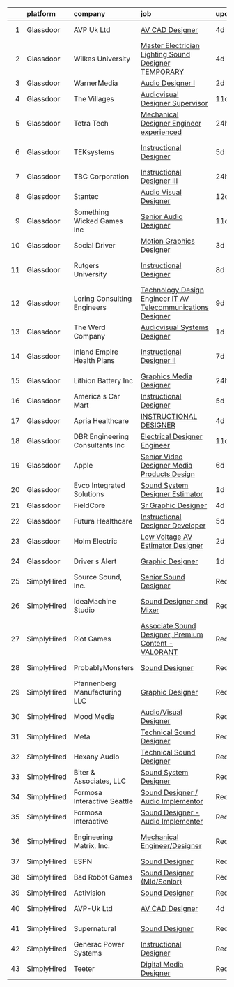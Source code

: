 

|    | platform    | company                          | job                                                                                                                                                                                                                                                                                                                                                                                                                                                                                                                                                                                                                                                                                                                                                                                                                                                                                                                                                                                                                                                                                                                                                                                                                                                                                                      | update_time   | location               |
|---:|:------------|:---------------------------------|:---------------------------------------------------------------------------------------------------------------------------------------------------------------------------------------------------------------------------------------------------------------------------------------------------------------------------------------------------------------------------------------------------------------------------------------------------------------------------------------------------------------------------------------------------------------------------------------------------------------------------------------------------------------------------------------------------------------------------------------------------------------------------------------------------------------------------------------------------------------------------------------------------------------------------------------------------------------------------------------------------------------------------------------------------------------------------------------------------------------------------------------------------------------------------------------------------------------------------------------------------------------------------------------------------------|:--------------|:-----------------------|
|  1 | Glassdoor   | AVP Uk Ltd                       | [AV CAD Designer](https://www.glassdoor.com/partner/jobListing.htm?pos=103&ao=1110586&s=58&guid=00000183a6fb9abc9e6e64bccabb8194&src=GD_JOB_AD&t=SR&vt=w&ea=1&cs=1_456d7387&cb=1664953850829&jobListingId=1008173007558&cpc=334ABAF5D42DC775&jrtk=3-0-1gejfn6msim8t801-1gejfn6neg4e1800-5f97c9f94f7f4db1--6NYlbfkN0BRv-Wc929RsrsSUem9Y6h8brrWFQ-iaB-Blp-pMy6VrcEQM6O4vSQyo6wkqqGAILjsuU26OlTajwT8Zt-5yn63Kw6kQNOSGHeIAokNRr4bfoaFrrQfjfDuOxhus2QZ46X2m62Ke2DWo9CUuYb13fZMUV9l_ooMnB6KtAGSrkNqa0sMG3HIp89Mw6Wzg26r_einB3wvPs8m43kh0x0S71W4L-FAn7DXdk8GnMOG1yYNxT0LuqhhLtj5j6GEZPO6bUj6JTZj94CWLEa0RwxhM7E3wF-hbgyGCHdYpeZqpnfCUJCI-BFg2GcTbfqxSVFVfTnuZXpSkMr7XPSmrBWFkZU3iJwglhJAaxwUPUFlpxfaRXAV0n4y63o6PcvKKzQPRanQtAKNd8f0Ibz62h1dt9su-WEX7H1rFSnQCLsoEAeA6iMFhIGpwgnatoR8N7wKocE7dIEQcLtcDzRHQX-j7O6CD-dqW9MKTGVfhW4eGfTFiLW5ztiuTdLVJQvRAelDmbA%3D)                                                                                                                                                                                                                                                                                                                                                                                                                                                 | 4d            | New York, NY           |
|  2 | Glassdoor   | Wilkes University                | [Master Electrician Lighting   Sound Designer  TEMPORARY ](https://www.glassdoor.com/partner/jobListing.htm?pos=117&ao=1136043&s=58&guid=00000183a6fb9abc9e6e64bccabb8194&src=GD_JOB_AD&t=SR&vt=w&ea=1&cs=1_60d1aa70&cb=1664953850830&jobListingId=1008173555749&jrtk=3-0-1gejfn6msim8t801-1gejfn6neg4e1800-3e6bc55f25dd0146-)                                                                                                                                                                                                                                                                                                                                                                                                                                                                                                                                                                                                                                                                                                                                                                                                                                                                                                                                                                           | 4d            | Wilkes-Barre, PA       |
|  3 | Glassdoor   | WarnerMedia                      | [Audio Designer I](https://www.glassdoor.com/partner/jobListing.htm?pos=114&ao=1136043&s=58&guid=00000183a6fb9abc9e6e64bccabb8194&src=GD_JOB_AD&t=SR&vt=w&cs=1_20937ef8&cb=1664953850830&jobListingId=1008177697635&jrtk=3-0-1gejfn6msim8t801-1gejfn6neg4e1800-f2232c61ccf7cdb3-)                                                                                                                                                                                                                                                                                                                                                                                                                                                                                                                                                                                                                                                                                                                                                                                                                                                                                                                                                                                                                        | 2d            | Atlanta, GA            |
|  4 | Glassdoor   | The Villages                     | [Audiovisual Designer   Supervisor](https://www.glassdoor.com/partner/jobListing.htm?pos=120&ao=1136043&s=58&guid=00000183a6fb9abc9e6e64bccabb8194&src=GD_JOB_AD&t=SR&vt=w&ea=1&cs=1_dbba76c0&cb=1664953850830&jobListingId=1008158996138&jrtk=3-0-1gejfn6msim8t801-1gejfn6neg4e1800-e47d08ead2132769-)                                                                                                                                                                                                                                                                                                                                                                                                                                                                                                                                                                                                                                                                                                                                                                                                                                                                                                                                                                                                  | 11d           | The Villages, FL       |
|  5 | Glassdoor   | Tetra Tech                       | [Mechanical Designer Engineer  experienced ](https://www.glassdoor.com/partner/jobListing.htm?pos=121&ao=1136043&s=58&guid=00000183a6fb9abc9e6e64bccabb8194&src=GD_JOB_AD&t=SR&vt=w&cs=1_d0ecdd9c&cb=1664953850832&jobListingId=1008184354949&jrtk=3-0-1gejfn6msim8t801-1gejfn6neg4e1800-b132653794b914dd-)                                                                                                                                                                                                                                                                                                                                                                                                                                                                                                                                                                                                                                                                                                                                                                                                                                                                                                                                                                                              | 24h           | New York, NY           |
|  6 | Glassdoor   | TEKsystems                       | [Instructional Designer](https://www.glassdoor.com/partner/jobListing.htm?pos=105&ao=1110586&s=58&guid=00000183a6fb9abc9e6e64bccabb8194&src=GD_JOB_AD&t=SR&vt=w&cs=1_32a8f04f&cb=1664953850829&jobListingId=1008172766140&cpc=3BA4CE39D5B5DEF5&jrtk=3-0-1gejfn6msim8t801-1gejfn6neg4e1800-a02e66c716623617--6NYlbfkN0AuKz8EBO1xHDEL7V2YF9xF3dC_I9B9i-Zw2Jh8clPMK3KTieKealHQMRxLfyLBLKJ4QXP66uOfd9-pRRiDvpsY81UOCqR0zCk3Wn3kuz8w3j3H9sTjD_dKcAoI4JZzdCbTGN1cwaRUY7cLljn37vTz7id7X85oTkbm9-wwW6QW6KBI0UKfIHaLoHf-C5u8J-ekLa_8rm74WFZ3DVpHXhhr2lsfIzKkSlW9S67wNHLmwY5Sd_X9XC9fXZjQu2NtxBc2f6p4MKIKSG2Y6lDDFij4ACtjxjJVYcy4t_L1bJuOEYZ28cd_XvjTqwVP3xroZq9Mz3wcUykxcMOm2waYvLgjiY6NpEMg9ydN3ZU7w4uP6US8j7ryAILyLOddaEY4PiG7R0p92BtYAOKAh2y85eg984Oig8lyoI0zkaZhTxWgQGE6QuCUT27yXkUsDBnkZejpV32mKmilvlxg1xv-6Ky3JNWXIQhGpf5LRW-y56YjjsDVttRw7biSCkIepYnMnw90qkLM6l7I0uzQJCOdbS-9bRAZl-H6oo0N8crLi1rR0itGjZru9h0e5_HTriEvTRCOf7CIsTBj45XzTAxrB4RzsyLhYOXYdJ6lDySo2tB1VjbGsIBnlgoOEChTUSvESelzyZRgUFMjT42oIe5XUuQp2wzzn08QaaDzzzjU7wO16Q_IIEEwmv-Q1sTJVeGEJ_NqbmkKx7l5GqYj0AFUo2OJuO4O_S-Bl66G42giZwoZLm_EA1GHis8fo-02DWqnoNeJAoRqqMVLNS3v4VmuS8GG5x1gYKYcdZ1gp2sGpsdmpgs4849bKbO73utw6a225JxqpDfcanH6twRgz1LcSKrA63f_Kt96Mx8fmlNGUJ8ClaoicaFtvHp7QvZvIMEl9fXI9A6kNyKachK9bHuMYh8wwfrXtWHR52BSQMeFY6YrJw%3D%3D) | 5d            | San Francisco, CA      |
|  7 | Glassdoor   | TBC Corporation                  | [Instructional Designer III](https://www.glassdoor.com/partner/jobListing.htm?pos=122&ao=1136043&s=58&guid=00000183a6fb9abc9e6e64bccabb8194&src=GD_JOB_AD&t=SR&vt=w&cs=1_636064a8&cb=1664953850833&jobListingId=1008184066688&jrtk=3-0-1gejfn6msim8t801-1gejfn6neg4e1800-85850593605dd3d1-)                                                                                                                                                                                                                                                                                                                                                                                                                                                                                                                                                                                                                                                                                                                                                                                                                                                                                                                                                                                                              | 24h           | Palm Beach Gardens, FL |
|  8 | Glassdoor   | Stantec                          | [Audio Visual Designer](https://www.glassdoor.com/partner/jobListing.htm?pos=123&ao=1136043&s=58&guid=00000183a6fb9abc9e6e64bccabb8194&src=GD_JOB_AD&t=SR&vt=w&cs=1_00183a7e&cb=1664953850833&jobListingId=1008157688889&jrtk=3-0-1gejfn6msim8t801-1gejfn6neg4e1800-1b74158e07fa3832-)                                                                                                                                                                                                                                                                                                                                                                                                                                                                                                                                                                                                                                                                                                                                                                                                                                                                                                                                                                                                                   | 12d           | Seattle, WA            |
|  9 | Glassdoor   | Something Wicked Games Inc       | [Senior Audio Designer](https://www.glassdoor.com/partner/jobListing.htm?pos=112&ao=1136043&s=58&guid=00000183a6fb9abc9e6e64bccabb8194&src=GD_JOB_AD&t=SR&vt=w&ea=1&cs=1_04eaab41&cb=1664953850829&jobListingId=1008158660181&jrtk=3-0-1gejfn6msim8t801-1gejfn6neg4e1800-0e33420d3915cea8-)                                                                                                                                                                                                                                                                                                                                                                                                                                                                                                                                                                                                                                                                                                                                                                                                                                                                                                                                                                                                              | 11d           | Remote                 |
| 10 | Glassdoor   | Social Driver                    | [Motion Graphics Designer](https://www.glassdoor.com/partner/jobListing.htm?pos=113&ao=1136043&s=58&guid=00000183a6fb9abc9e6e64bccabb8194&src=GD_JOB_AD&t=SR&vt=w&ea=1&cs=1_a692a3e9&cb=1664953850830&jobListingId=1008176424103&jrtk=3-0-1gejfn6msim8t801-1gejfn6neg4e1800-efeb8cbc316429ff-)                                                                                                                                                                                                                                                                                                                                                                                                                                                                                                                                                                                                                                                                                                                                                                                                                                                                                                                                                                                                           | 3d            | New York, NY           |
| 11 | Glassdoor   | Rutgers University               | [Instructional Designer](https://www.glassdoor.com/partner/jobListing.htm?pos=116&ao=1136043&s=58&guid=00000183a6fb9abc9e6e64bccabb8194&src=GD_JOB_AD&t=SR&vt=w&cs=1_67d19bfc&cb=1664953850830&jobListingId=1008163319663&jrtk=3-0-1gejfn6msim8t801-1gejfn6neg4e1800-64922a652482c375-)                                                                                                                                                                                                                                                                                                                                                                                                                                                                                                                                                                                                                                                                                                                                                                                                                                                                                                                                                                                                                  | 8d            | New Brunswick, NJ      |
| 12 | Glassdoor   | Loring Consulting Engineers      | [Technology Design Engineer  IT AV Telecommunications Designer ](https://www.glassdoor.com/partner/jobListing.htm?pos=102&ao=1110586&s=58&guid=00000183a6fb9abc9e6e64bccabb8194&src=GD_JOB_AD&t=SR&vt=w&ea=1&cs=1_d1b843bd&cb=1664953850828&jobListingId=1008161391006&cpc=260A952C28CC3CF1&jrtk=3-0-1gejfn6msim8t801-1gejfn6neg4e1800-43cf1bad8ebd88aa--6NYlbfkN0BfmJfKd115MwGrR3SC6OYj0ww9-Zvqgfav0NwlGdZHHIimZXvXo8SeGTChTP2fRmjUFzR1iinzZqHsYUOkwEOeJ22hq7W4lQk6rrjQFEXG7m_HZyKNmgs4G6x5IoH9Sk5IV1utvQ96FwQjErNG2JE5UjBwrq-WwBFxvYuOPJ9WmUGXq34HstzWzWbwQQSzo9bCwsXIR3DemzfEN-sIzD5ElVAwagnqaIYO9WUnHt_6ZCitZk8QmWcKLjANmK8rZSxA3zYRV6CA4XKZm5mCeyBJuXn1mZvrWJajaUHBvNYM4Nhbf_Z3r95A91vr4q3CR3tMbVhftyOoKkLoTXZPyHQQbVThWrR0Fc00dM264ayUPeVGzOo12JtfueMkuTnDG6I1zJ0LPztb8IKCGXR_KnW1IHKwY26WT0FOhrMRWQBNlGl2villi6xqoUQ7ObIb-6Z3dg88LqwnPs20C3VsAaAq8btyAqv44miPcRB1eD9XKsrp0DLwwE5Lw4hS9JVIwxMJT8WZnB_JDpWOBr830g3Aun4yO7-E_KUcZ_iS1HQbvC49pFRmCV2wc8dfDy4qW0Q%3D)                                                                                                                                                                                                                                                                                                                                  | 9d            | New York, NY           |
| 13 | Glassdoor   | The Werd Company                 | [Audiovisual Systems Designer](https://www.glassdoor.com/partner/jobListing.htm?pos=118&ao=1136043&s=58&guid=00000183a6fb9abc9e6e64bccabb8194&src=GD_JOB_AD&t=SR&vt=w&ea=1&cs=1_8429f429&cb=1664953850830&jobListingId=1008180787577&jrtk=3-0-1gejfn6msim8t801-1gejfn6neg4e1800-7c7d9fd1c46e5791-)                                                                                                                                                                                                                                                                                                                                                                                                                                                                                                                                                                                                                                                                                                                                                                                                                                                                                                                                                                                                       | 1d            | Austin, TX             |
| 14 | Glassdoor   | Inland Empire Health Plans       | [Instructional Designer II](https://www.glassdoor.com/partner/jobListing.htm?pos=124&ao=1136043&s=58&guid=00000183a6fb9abc9e6e64bccabb8194&src=GD_JOB_AD&t=SR&vt=w&cs=1_b700ac39&cb=1664953850833&jobListingId=1008165858354&jrtk=3-0-1gejfn6msim8t801-1gejfn6neg4e1800-30e7941979e6e555-)                                                                                                                                                                                                                                                                                                                                                                                                                                                                                                                                                                                                                                                                                                                                                                                                                                                                                                                                                                                                               | 7d            | Rancho Cucamonga, CA   |
| 15 | Glassdoor   | Lithion Battery Inc              | [Graphics   Media Designer](https://www.glassdoor.com/partner/jobListing.htm?pos=106&ao=1136043&s=58&guid=00000183a6fb9abc9e6e64bccabb8194&src=GD_JOB_AD&t=SR&vt=w&ea=1&cs=1_26ed9299&cb=1664953850829&jobListingId=1008183609480&jrtk=3-0-1gejfn6msim8t801-1gejfn6neg4e1800-8a61ba94b92e117d-)                                                                                                                                                                                                                                                                                                                                                                                                                                                                                                                                                                                                                                                                                                                                                                                                                                                                                                                                                                                                          | 24h           | Henderson, NV          |
| 16 | Glassdoor   | America s Car Mart               | [Instructional Designer](https://www.glassdoor.com/partner/jobListing.htm?pos=104&ao=1110586&s=58&guid=00000183a6fb9abc9e6e64bccabb8194&src=GD_JOB_AD&t=SR&vt=w&ea=1&cs=1_47544ca8&cb=1664953850829&jobListingId=1008171672365&cpc=D69957E0862862E0&jrtk=3-0-1gejfn6msim8t801-1gejfn6neg4e1800-007cc53313d4de21--6NYlbfkN0DCHeKintXTa-1j5Eng5uRfeja2acXXKKCClOiN-1FaknNKt9Gf2PRvKwoLBLgVktEpQDfAuvxzzQsaRAaOG09SrkDQrZSxE6-QZAJZmgIZdkhOMITyBG2DsLsaPIDeYV6XtqZaq9ZYnn_t7YlCaIpMAuwvDs5Zse_j2jd8xNIjAONhS5XGj38GtS6CK6180X2r3nw4PDvDcNFCqOpEr0GJx1vwvtiZJZ4DYFxiMFvKRfjQOM-3SWgpGLVUUA85NQxgJ_5soGk_O_mboVlP0ARlJpQaXSRJE-AX-IMxxCNHDEl-Cre07S8RWasDBC0RNjNFLuitrkhYRUDd1efAYRGDmEMDNh0bqAvSeAQfcZTGd35OR8ddxRiiE8wjNn7nY-Sx-JFrsto4IFOW4C23nLHzGkF4iVrg226QwS0Jz_SjapVd8H33hRQXcJvgSOdx0Z_8pZXQlhtakAiokdAAzg1QBRWHB2_QU-ERG9iZA1iUbxbfWSifLQkE97kCenbCC53xudUFmjeXkjla9grlSOWs)                                                                                                                                                                                                                                                                                                                                                                                                                        | 5d            | Rogers, AR             |
| 17 | Glassdoor   | Apria Healthcare                 | [INSTRUCTIONAL DESIGNER](https://www.glassdoor.com/partner/jobListing.htm?pos=111&ao=1136043&s=58&guid=00000183a6fb9abc9e6e64bccabb8194&src=GD_JOB_AD&t=SR&vt=w&cs=1_dd75f0f8&cb=1664953850829&jobListingId=1008175454790&jrtk=3-0-1gejfn6msim8t801-1gejfn6neg4e1800-26d510ae858d2f3c-)                                                                                                                                                                                                                                                                                                                                                                                                                                                                                                                                                                                                                                                                                                                                                                                                                                                                                                                                                                                                                  | 4d            | Remote                 |
| 18 | Glassdoor   | DBR Engineering Consultants  Inc | [Electrical Designer  Engineer](https://www.glassdoor.com/partner/jobListing.htm?pos=119&ao=1136043&s=58&guid=00000183a6fb9abc9e6e64bccabb8194&src=GD_JOB_AD&t=SR&vt=w&ea=1&cs=1_1d41d778&cb=1664953850830&jobListingId=1008159251080&jrtk=3-0-1gejfn6msim8t801-1gejfn6neg4e1800-d82715bb9e30f691-)                                                                                                                                                                                                                                                                                                                                                                                                                                                                                                                                                                                                                                                                                                                                                                                                                                                                                                                                                                                                      | 11d           | Houston, TX            |
| 19 | Glassdoor   | Apple                            | [Senior Video Designer  Media Products Design](https://www.glassdoor.com/partner/jobListing.htm?pos=109&ao=1136043&s=58&guid=00000183a6fb9abc9e6e64bccabb8194&src=GD_JOB_AD&t=SR&vt=w&cs=1_d4add20f&cb=1664953850829&jobListingId=1008167781276&jrtk=3-0-1gejfn6msim8t801-1gejfn6neg4e1800-47197ca92a82c37e-)                                                                                                                                                                                                                                                                                                                                                                                                                                                                                                                                                                                                                                                                                                                                                                                                                                                                                                                                                                                            | 6d            | Culver City, CA        |
| 20 | Glassdoor   | Evco Integrated Solutions        | [Sound System Designer Estimator](https://www.glassdoor.com/partner/jobListing.htm?pos=101&ao=1110586&s=58&guid=00000183a6fb9abc9e6e64bccabb8194&src=GD_JOB_AD&t=SR&vt=w&ea=1&cs=1_8e0efec5&cb=1664953850828&jobListingId=1008181620990&cpc=BE35796875A68D35&jrtk=3-0-1gejfn6msim8t801-1gejfn6neg4e1800-c71560065134f417--6NYlbfkN0ACu_hgM4mYOpGjE6TXudS1eLEYdlotK5aSiNrSIRlNjmyrdjjyo9_I06pC-ZGGuLdphhorf0SdJiaKxnyVVFgzkBqWnXcsB9wy8t6XWlcXjc3pXWMQ3r7fiEUWe6vFM49Ug2CkcTY14HCC0IiAq4l1KnBOvSWeZ9xYOnRMf8TzFvsloYwvcCnpQz-lhABrglulbwRI-KTd698NvkaMk23ObrFXRk37F0q-P_LgfpxtmlhCn9isL8R-KqbGTU-7EuZceuMbyLw70A1y-mq-wMAaS9g1DYXXEmbRwA84EXmQJw3pvBk4_8atS51cxbQBfP1BvlcWPSKFWENZ6q-GYi2B82rLYHqYUqO3dMZGDAMkFc9oVtiqfWoS-63P6G3F_a42BSbIhIEmRxY2YGGStnFp8qi59pnTvX3xd1yWVqZbo9XrmZkJcvFW1mOCqi1y1J9Kx6altQcS-TkJ8OWhKrs5y2OrPB35Us7uDsyHwZcu4HPKgrUrJd1Z6oZRKLXqM0DBbc-SptaC3NXAMr_4_c5-)                                                                                                                                                                                                                                                                                                                                                                                                               | 1d            | Spokane, WA            |
| 21 | Glassdoor   | FieldCore                        | [Sr  Graphic Designer](https://www.glassdoor.com/partner/jobListing.htm?pos=108&ao=1136043&s=58&guid=00000183a6fb9abc9e6e64bccabb8194&src=GD_JOB_AD&t=SR&vt=w&cs=1_a7d5fb73&cb=1664953850829&jobListingId=1008175363221&jrtk=3-0-1gejfn6msim8t801-1gejfn6neg4e1800-1ead54b0732e5d46-)                                                                                                                                                                                                                                                                                                                                                                                                                                                                                                                                                                                                                                                                                                                                                                                                                                                                                                                                                                                                                    | 4d            | Remote                 |
| 22 | Glassdoor   | Futura Healthcare                | [Instructional Designer Developer](https://www.glassdoor.com/partner/jobListing.htm?pos=107&ao=1136043&s=58&guid=00000183a6fb9abc9e6e64bccabb8194&src=GD_JOB_AD&t=SR&vt=w&ea=1&cs=1_cf75ec2c&cb=1664953850829&jobListingId=1008172396611&jrtk=3-0-1gejfn6msim8t801-1gejfn6neg4e1800-cd34980b15a3b52b-)                                                                                                                                                                                                                                                                                                                                                                                                                                                                                                                                                                                                                                                                                                                                                                                                                                                                                                                                                                                                   | 5d            | Remote                 |
| 23 | Glassdoor   | Holm Electric                    | [Low Voltage AV Estimator Designer](https://www.glassdoor.com/partner/jobListing.htm?pos=115&ao=1136043&s=58&guid=00000183a6fb9abc9e6e64bccabb8194&src=GD_JOB_AD&t=SR&vt=w&ea=1&cs=1_42510980&cb=1664953850830&jobListingId=1008178675330&jrtk=3-0-1gejfn6msim8t801-1gejfn6neg4e1800-05e78c0738a549aa-)                                                                                                                                                                                                                                                                                                                                                                                                                                                                                                                                                                                                                                                                                                                                                                                                                                                                                                                                                                                                  | 2d            | Incline Village, NV    |
| 24 | Glassdoor   | Driver s Alert                   | [Graphic Designer](https://www.glassdoor.com/partner/jobListing.htm?pos=110&ao=1136043&s=58&guid=00000183a6fb9abc9e6e64bccabb8194&src=GD_JOB_AD&t=SR&vt=w&ea=1&cs=1_5ed53a7f&cb=1664953850829&jobListingId=1008181341548&jrtk=3-0-1gejfn6msim8t801-1gejfn6neg4e1800-8a4f9561cf67f3ac-)                                                                                                                                                                                                                                                                                                                                                                                                                                                                                                                                                                                                                                                                                                                                                                                                                                                                                                                                                                                                                   | 1d            | Nashville, TN          |
| 25 | SimplyHired | Source Sound, Inc.               | [Senior Sound Designer](https://www.simplyhired.com/job/mw3datBFZnSnzm3SFniNFlYC60OHbjYX1kgvM61bk-lO-0QBaaabnQ?q=sound+designer)                                                                                                                                                                                                                                                                                                                                                                                                                                                                                                                                                                                                                                                                                                                                                                                                                                                                                                                                                                                                                                                                                                                                                                         | Recently      | Remote                 |
| 26 | SimplyHired | IdeaMachine Studio               | [Sound Designer and Mixer](https://www.simplyhired.com/job/3_cnKWbKCzfz8K406esix9aXeGkS2iLw6vp3jwYHfDLUWBO0TV9GDQ?q=sound+designer)                                                                                                                                                                                                                                                                                                                                                                                                                                                                                                                                                                                                                                                                                                                                                                                                                                                                                                                                                                                                                                                                                                                                                                      | Recently      | San Francisco, CA      |
| 27 | SimplyHired | Riot Games                       | [Associate Sound Designer, Premium Content - VALORANT](https://www.simplyhired.com/job/gJwmeOxVBaqaD6KmYSRxxawueqYT0SFmiBJg6tbjIOqXQ4QbSQI2xw?q=sound+designer)                                                                                                                                                                                                                                                                                                                                                                                                                                                                                                                                                                                                                                                                                                                                                                                                                                                                                                                                                                                                                                                                                                                                          | Recently      | Los Angeles, CA        |
| 28 | SimplyHired | ProbablyMonsters                 | [Sound Designer](https://www.simplyhired.com/job/xVZJO_x3JeDs2LzkkChu67VPgLeiK5h9tRK2JmP1MyniH3CkM-Yu_A?q=sound+designer)                                                                                                                                                                                                                                                                                                                                                                                                                                                                                                                                                                                                                                                                                                                                                                                                                                                                                                                                                                                                                                                                                                                                                                                | Recently      | Bellevue, WA           |
| 29 | SimplyHired | Pfannenberg Manufacturing LLC    | [Graphic Designer](https://www.simplyhired.com/job/eAQh0BnP_VfSJEX4vFH_cC2uJOdwE6XReAdesAQneAb4Q-ioZBCl_g?q=sound+designer)                                                                                                                                                                                                                                                                                                                                                                                                                                                                                                                                                                                                                                                                                                                                                                                                                                                                                                                                                                                                                                                                                                                                                                              | Recently      | Lancaster, NY          |
| 30 | SimplyHired | Mood Media                       | [Audio/Visual Designer](https://www.simplyhired.com/job/T7P2tg5vr5wHeHOE1BkuWL6qQN3RFKqvNkr4uzrgbPKCo90IDtGf_w?q=sound+designer)                                                                                                                                                                                                                                                                                                                                                                                                                                                                                                                                                                                                                                                                                                                                                                                                                                                                                                                                                                                                                                                                                                                                                                         | Recently      | Fort Mill, SC          |
| 31 | SimplyHired | Meta                             | [Technical Sound Designer](https://www.simplyhired.com/job/HzHqjS6HBEu7xBoHj3MDO5apqWBDfkdU-fNWFoeJ_RIwGg4dACDkfg?q=sound+designer)                                                                                                                                                                                                                                                                                                                                                                                                                                                                                                                                                                                                                                                                                                                                                                                                                                                                                                                                                                                                                                                                                                                                                                      | Recently      | Remote                 |
| 32 | SimplyHired | Hexany Audio                     | [Technical Sound Designer](https://www.simplyhired.com/job/iD9HzTTZ2IYC2pBE2fqT2eCkfmWXGaM5qD7yfsUft_olx4lh9pYVaw?q=sound+designer)                                                                                                                                                                                                                                                                                                                                                                                                                                                                                                                                                                                                                                                                                                                                                                                                                                                                                                                                                                                                                                                                                                                                                                      | Recently      | Bell Gardens, CA       |
| 33 | SimplyHired | Biter & Associates, LLC          | [Sound System Designer](https://www.simplyhired.com/job/pO5Sa53ShB-3jOChVp2NEPkLlNWMjCTpAprXs-rnPrOGsxdx0nYLpA?q=sound+designer)                                                                                                                                                                                                                                                                                                                                                                                                                                                                                                                                                                                                                                                                                                                                                                                                                                                                                                                                                                                                                                                                                                                                                                         | Recently      | Addison, TX            |
| 34 | SimplyHired | Formosa Interactive Seattle      | [Sound Designer / Audio Implementor](https://www.simplyhired.com/job/vlF4rzpIgemNyADbSUoWC36FtYYh2ouWspqfTFtuxzveh07-6RCwmg?q=sound+designer)                                                                                                                                                                                                                                                                                                                                                                                                                                                                                                                                                                                                                                                                                                                                                                                                                                                                                                                                                                                                                                                                                                                                                            | Recently      | Seattle, WA            |
| 35 | SimplyHired | Formosa Interactive              | [Sound Designer - Audio Implementer](https://www.simplyhired.com/job/E63_BRjyLumhk01Bv7mOuaoR0vafXGhLD-NTsS2e6CEpoHi4FvqYnw?q=sound+designer)                                                                                                                                                                                                                                                                                                                                                                                                                                                                                                                                                                                                                                                                                                                                                                                                                                                                                                                                                                                                                                                                                                                                                            | Recently      | Burbank, CA            |
| 36 | SimplyHired | Engineering Matrix, Inc.         | [Mechanical Engineer/Designer](https://www.simplyhired.com/job/hk51OfcCY6YnaRrc-hzS52b7R0FAKCTtic6EsbjNC6CPNxQ4qzTgOg?q=sound+designer)                                                                                                                                                                                                                                                                                                                                                                                                                                                                                                                                                                                                                                                                                                                                                                                                                                                                                                                                                                                                                                                                                                                                                                  | Recently      | Saint Petersburg, FL   |
| 37 | SimplyHired | ESPN                             | [Sound Designer](https://www.simplyhired.com/job/-pQTL77CSRSoogkAPIImoniIHQxPXM21wAqOE09JhGOiN3sPS6ZjRg?q=sound+designer)                                                                                                                                                                                                                                                                                                                                                                                                                                                                                                                                                                                                                                                                                                                                                                                                                                                                                                                                                                                                                                                                                                                                                                                | Recently      | Bristol, CT            |
| 38 | SimplyHired | Bad Robot Games                  | [Sound Designer (Mid/Senior)](https://www.simplyhired.com/job/5k7lNxd5mPx4SDP11_bQMCoaI3zXskx9LCyK6sAv6bc57TMyAoaPVQ?q=sound+designer)                                                                                                                                                                                                                                                                                                                                                                                                                                                                                                                                                                                                                                                                                                                                                                                                                                                                                                                                                                                                                                                                                                                                                                   | Recently      | Santa Monica, CA       |
| 39 | SimplyHired | Activision                       | [Sound Designer](https://www.simplyhired.com/job/i7qlcqa6pP-srEpgyNNEjRvZmW5tDc8R6vUqXUq0hP94Ee2Cl5AgeQ?q=sound+designer)                                                                                                                                                                                                                                                                                                                                                                                                                                                                                                                                                                                                                                                                                                                                                                                                                                                                                                                                                                                                                                                                                                                                                                                | Recently      | Austin, TX             |
| 40 | SimplyHired | AVP-Uk Ltd                       | [AV CAD Designer](https://www.simplyhired.com/job/v1i2Sc0B8ZgYj1ZFS1Qap56Tc6ZzMS3XAsuOE9DP3NpluTo2wWZIwA?q=sound+designer)                                                                                                                                                                                                                                                                                                                                                                                                                                                                                                                                                                                                                                                                                                                                                                                                                                                                                                                                                                                                                                                                                                                                                                               | 4d            | New York, NY           |
| 41 | SimplyHired | Supernatural                     | [Sound Designer](https://www.simplyhired.com/job/5D0f_UMi6LJPtiqm_toq4mJLszAsmT5fReCL93NEtxLGohoQEX5RFw?q=sound+designer)                                                                                                                                                                                                                                                                                                                                                                                                                                                                                                                                                                                                                                                                                                                                                                                                                                                                                                                                                                                                                                                                                                                                                                                | Recently      | Los Angeles, CA        |
| 42 | SimplyHired | Generac Power Systems            | [Instructional Designer](https://www.simplyhired.com/job/KHGWVEvvD91a86OpqENco3iSg3dperUyU1WpwTYBOsr1qPSFf2YuZg?q=sound+designer)                                                                                                                                                                                                                                                                                                                                                                                                                                                                                                                                                                                                                                                                                                                                                                                                                                                                                                                                                                                                                                                                                                                                                                        | Recently      | Waukesha, WI           |
| 43 | SimplyHired | Teeter                           | [Digital Media Designer](https://www.simplyhired.com/job/jFCzDrwAH8eMKhTfDHaqJ5UOnbVAP0OeTC69zWsuiw0vQMQTbaxvvg?q=sound+designer)                                                                                                                                                                                                                                                                                                                                                                                                                                                                                                                                                                                                                                                                                                                                                                                                                                                                                                                                                                                                                                                                                                                                                                        | Recently      | Bonney Lake, WA        |